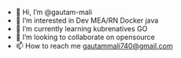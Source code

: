 - 👋 Hi, I’m @gautam-mali
- 👀 I’m interested in Dev MEA/RN Docker java
- 🌱 I’m currently learning kubrenatives GO
- 💞️ I’m looking to collaborate on opensource 
- 📫 How to reach me gautammali740@gmail.com

